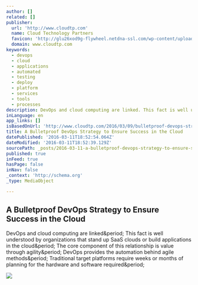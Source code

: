 ```yaml
---
author: []
related: []
publisher:
  url: 'http://www.cloudtp.com'
  name: Cloud Technology Partners
  favicon: 'http://glu26xod9g-flywheel.netdna-ssl.com/wp-content/uploads/2013/01/cropped-Favicon-01-192x192.png'
  domain: www.cloudtp.com
keywords:
  - devops
  - cloud
  - applications
  - automated
  - testing
  - deploy
  - platform
  - services
  - tools
  - processes
description: DevOps and cloud computing are linked. This fact is well understood by organizations that stand up SaaS clouds or build applications in the cloud. The core component of this relationship is value through agility. DevOps provides the automation behind agile methods. Traditional target platforms require weeks or months of planning for the hardware and software required.
inLanguage: en
app_links: []
isBasedOnUrl: 'http://www.cloudtp.com/2016/03/09/bulletproof-devops-strategy-ensure-success-cloud/'
title: A Bulletproof DevOps Strategy to Ensure Success in the Cloud
datePublished: '2016-03-11T18:52:54.064Z'
dateModified: '2016-03-11T18:52:39.129Z'
sourcePath: _posts/2016-03-11-a-bulletproof-devops-strategy-to-ensure-success-in-the-cloud.md
published: true
inFeed: true
hasPage: false
inNav: false
_context: 'http://schema.org'
_type: MediaObject

---
```

<article style=""><h1>A Bulletproof DevOps Strategy to Ensure Success in the Cloud</h1><p>DevOps and cloud computing are linked&amp;period; This fact is well understood by organizations that stand up SaaS clouds or build applications in the cloud&amp;period; The core component of this relationship is value through agility&amp;period; DevOps provides the automation behind agile methods&amp;period; Traditional target platforms require weeks or months of planning for the hardware and software required&amp;period;</p><img src="http://glu26xod9g-flywheel.netdna-ssl.com/wp-content/uploads/2016/03/bullets.jpg" /></article>